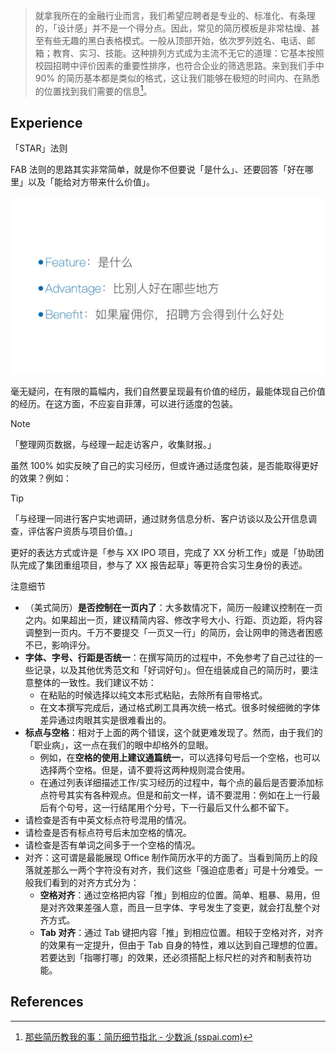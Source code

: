 > 就拿我所在的金融行业而言，我们希望应聘者是专业的、标准化、有条理的，「设计感」并不是一个得分点。因此，常见的简历模板是非常枯燥、甚至有些无趣的黑白表格模式。一般从顶部开始，依次罗列姓名、电话、邮箱；教育、实习、技能。这种排列方式成为主流不无它的道理：它基本按照校园招聘中评价因素的重要性排序，也符合企业的筛选思路。来到我们手中 90% 的简历基本都是类似的格式，这让我们能够在极短的时间内、在熟悉的位置找到我们需要的信息[^1]。
>



## Experience

「STAR」法则

FAB 法则的思路其实非常简单，就是你不但要说「是什么」、还要回答「好在哪里」以及「能给对方带来什么价值」。

![img](https://raw.githubusercontent.com/Anxiu0101/PicgoImg/master/64348c8ca3ef17f487e00f09da46632b%7Etplv-t2oaga2asx-jj-mark%3A1512%3A0%3A0%3A0%3Aq75.awebp)

毫无疑问，在有限的篇幅内，我们自然要呈现最有价值的经历，最能体现自己价值的经历。在这方面，不应妄自菲薄，可以进行适度的包装。

> [!note]
>
> 「整理网页数据，与经理一起走访客户，收集财报。」

虽然 100% 如实反映了自己的实习经历，但或许通过适度包装，是否能取得更好的效果？例如：

> [!tip]
>
> 「与经理一同进行客户实地调研，通过财务信息分析、客户访谈以及公开信息调查，评估客户资质与项目价值。」

更好的表达方式或许是「参与 XX IPO 项目，完成了 XX 分析工作」或是「协助团队完成了集团重组项目，参与了 XX 报告起草」等更符合实习生身份的表述。

注意细节

- （美式简历）**是否控制在一页内了**：大多数情况下，简历一般建议控制在一页之内。如果超出一页，建议精简内容、修改字号大小、行距、页边距，将内容调整到一页内。千万不要提交「一页又一行」的简历，会让网申的筛选者困惑不已，影响评分。
- **字体、字号、行距是否统一**：在撰写简历的过程中，不免参考了自己过往的一些记录，以及其他优秀范文和「好词好句」。但在组装成自己的简历时，要注意整体的一致性。我们建议不妨：
  - 在粘贴的时候选择以纯文本形式粘贴，去除所有自带格式。
  - 在文本撰写完成后，通过格式刷工具再次统一格式。很多时候细微的字体差异通过肉眼其实是很难看出的。
- **标点与空格**：相对于上面的两个错误，这个就更难发现了。然而，由于我们的「职业病」，这一点在我们的眼中却格外的显眼。
  - 例如，在**空格的使用上建议通篇统一**，可以选择句号后一个空格，也可以选择两个空格。但是，请不要将这两种规则混合使用。
  - 在通过列表详细描述工作/实习经历的过程中，每个点的最后是否要添加标点符号其实有各种观点。但是和前文一样，请不要混用：例如在上一行最后有个句号，这一行结尾用个分号，下一行最后又什么都不留下。
- 请检查是否有中英文标点符号混用的情况。
- 请检查是否有标点符号后未加空格的情况。
- 请检查是否有单词之间多于一个空格的情况。
- 对齐：这可谓是最能展现 Office 制作简历水平的方面了。当看到简历上的段落就差那么一两个字符没有对齐，我们这些「强迫症患者」可是十分难受。一般我们看到的对齐方式分为：
  - **空格对齐**：通过空格把内容「推」到相应的位置。简单、粗暴、易用，但是对齐效果差强人意，而且一旦字体、字号发生了变更，就会打乱整个对齐方式。
  - **Tab 对齐**：通过 Tab 键把内容「推」到相应位置。相较于空格对齐，对齐的效果有一定提升，但由于 Tab 自身的特性，难以达到自己理想的位置。若要达到「指哪打哪」的效果，还必须搭配上标尺栏的对齐和制表符功能。

## References

[^1]: [那些简历教我的事：简历细节指北 - 少数派 (sspai.com)](https://sspai.com/post/70206)